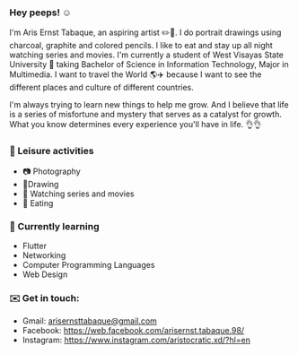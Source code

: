 ### Hey peeps! :relaxed:

 I'm Aris Ernst Tabaque, an aspiring artist :pencil2::art:. I do portrait drawings using charcoal, graphite and colored pencils. I like to eat and stay up all night watching series and movies. I'm currently a student of West Visayas State University :school: taking Bachelor of Science in Information Technology, Major in Multimedia. I want to travel the World :earth_americas::airplane: because I want to see the different places and culture of different countries. 

 I'm always trying to learn new things to help me grow. And I believe that life is a series of misfortune and mystery that serves as a catalyst for growth. What you know determines every experience you'll have in life. :ok_hand::ok_hand:

### :round_pushpin: Leisure activities
- :camera: Photography
- :art:Drawing
- :cinema: Watching series and movies
- :spaghetti: Eating

### :round_pushpin: Currently learning
- Flutter
- Networking
- Computer Programming Languages
- Web Design
 
### :envelope: Get in touch:
- Gmail: arisernsttabaque@gmail.com
- Facebook: https://web.facebook.com/arisernst.tabaque.98/
- Instagram: https://www.instagram.com/aristocratic.xd/?hl=en

